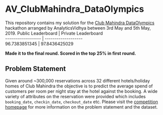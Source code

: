 # AV_ClubMahindra_DataOlympics
This repository contains my solution for the [Club Mahindra DataOlympics](https://datahack.analyticsvidhya.com/contest/club-mahindra-dataolympics/) hackathon arranged by AnalyticsVidhya between 3rd May and 5th May, 2019.
Public Leaderboard | Private Leaderboard  
------------------ | -------------------  
96.7383851345 | 97.8436425029  

**Made it to the final round. Scored in the top 25% in first round.**

## Problem Statement
Given around ~300,000 reservations across 32 different hotels/holiday homes of Club Mahindra the objective is to predict the average spend of customers per room per night stay at the hotel against the booking. A wide variety of attributes on the reservation were provided which includes
`booking_date`, `checkin_date`, `checkout_date` etc. Please visit the [competition homepage](https://datahack.analyticsvidhya.com/contest/club-mahindra-dataolympics/) for more information on the problem statement and the dataset.

